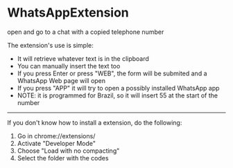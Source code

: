 # WhatsAppExtension
open and go to a chat with a copied telephone number

The extension's use is simple:
- It will retrieve whatever text is in the clipboard
- You can manually insert the text too
- If you press Enter or press "WEB", the form will be submited and a WhatsApp Web page will open
- If you press "APP" it will try to open a possibly installed WhatsApp app
- NOTE: it is programmed for Brazil, so it will insert 55 at the start of the number

------------------------------------------

If you don't know how to install a extension, do the following:

1. Go in chrome://extensions/
2. Activate "Developer Mode"
3. Choose "Load with no compacting"
4. Select the folder with the codes
